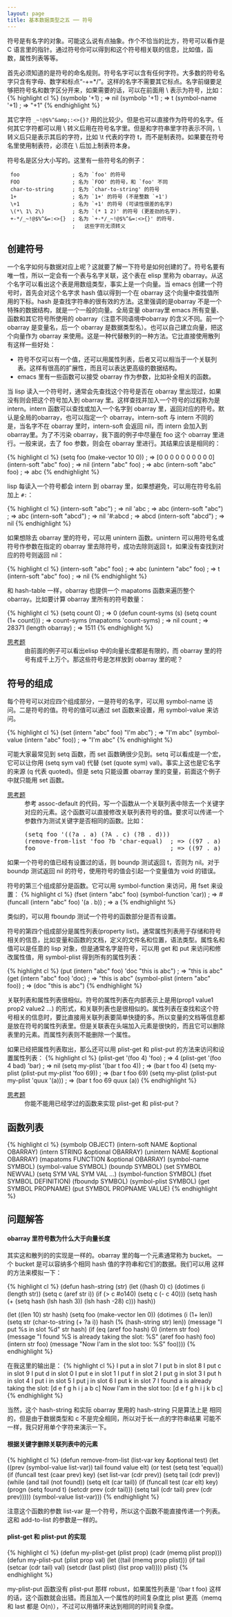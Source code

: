 ```yaml
---
layout: page
title: 基本数据类型之五 ── 符号
---
```


符号是有名字的对象。可能这么说有点抽象。作个不恰当的比方，符号可以看作是 C 语言里的指针。通过符号你可以得到和这个符号相关联的信息，比如值，函数，属性列表等等。

首先必须知道的是符号的命名规则。符号名字可以含有任何字符。大多数的符号名字只含有字母、数字和标点“-+=*/”。这样的名字不需要其它标点。名字前缀要足够把符号名和数字区分开来，如果需要的话，可以在前面用 \ 表示为符号，比如：
{% highlight cl %}
(symbolp '+1)                           ; => nil
(symbolp '\+1)                          ; => t
(symbol-name '\+1)                      ; => "+1"
{% endhighlight %}

其它字符 `_~!@$%^&amp;:<>{}?` 用的比较少。但是也可以直接作为符号的名字。任何其它字符都可以用 \ 转义后用在符号名字里。但是和字符串里字符表示不同，\ 转义后只是表示其后的字符，比如 \t 代表的字符 t，而不是制表符。如果要在符号名里使用制表符，必须在 \ 后加上制表符本身。

符号名是区分大小写的。这里有一些符号名的例子：

     foo                 ; 名为 `foo' 的符号
     FOO                 ; 名为 `FOO' 的符号，和 `foo' 不同
     char-to-string      ; 名为 `char-to-string' 的符号
     1+                  ; 名为 `1+' 的符号 (不是整数 `+1')
     \+1                 ; 名为 `+1' 的符号 (可读性很差的名字)
     \(*\ 1\ 2\)         ; 名为 `(* 1 2)' 的符号 (更差劲的名字).
     +-*/_~!@$%^&=:<>{}  ; 名为 `+-*/_~!@$%^&=:<>{}' 的符号.
                         ;   这些字符无须转义

## 创建符号 ##

一个名字如何与数据对应上呢？这就要了解一下符号是如何创建的了。符号名要有唯一性，所以一定会有一个表与名字关联，这个表在 elisp 里称为 obarray。从这个名字可以看出这个表是用数组类型，事实上是一个向量。当 emacs 创建一个符号时，首先会对这个名字求 hash 值以得到一个在 obarray 这个向量中查找值所用的下标。hash 是查找字符串的很有效的方法。这里强调的是obarray 不是一个特殊的数据结构，就是一个一般的向量。全局变量 obarray里 emacs 所有变量、函数和其它符号所使用的 obarray（注意不同语境中obarray 的含义不同。前一个 obarray 是变量名，后一个 obarray 是数据类型名）。也可以自己建立向量，把这个向量作为 obarray 来使用。这是一种代替散列的一种方法。它比直接使用散列有这样一些好处：

 - 符号不仅可以有一个值，还可以用属性列表，后者又可以相当于一个关联列表。这样有很高的扩展性，而且可以表达更高级的数据结构。
 - emacs 里有一些函数可以接受 obarray 作为参数，比如补全相关的函数。

当 lisp 读入一个符号时，通常会先查找这个符号是否在 obarray 里出现过，如果没有则会把这个符号加入到 obarray 里。这样查找并加入一个符号的过程称为是 intern。intern 函数可以查找或加入一个名字到 obarray 里，返回对应的符号。默认是全局的obarray，也可以指定一个 obarray。intern-soft 与 intern 不同的是，当名字不在 obarray 里时，intern-soft 会返回 nil，而 intern 会加入到 obarray里。为了不污染 obarray，我下面的例子中尽量在 foo 这个 obarray 里进行。一般来说，去了 foo 参数，则会在 obarray 里进行。其结果应该是相同的：

{% highlight cl %}
(setq foo (make-vector 10 0))           ; => [0 0 0 0 0 0 0 0 0 0]
(intern-soft "abc" foo)                 ; => nil
(intern "abc" foo)                      ; => abc
(intern-soft "abc" foo)                 ; => abc
{% endhighlight %}

lisp 每读入一个符号都会 intern 到 obarray 里，如果想避免，可以用在符号名前加上 `#:`：

{% highlight cl %}
(intern-soft "abc")                     ; => nil
'abc                                    ; => abc
(intern-soft "abc")                     ; => abc
(intern-soft "abcd")                    ; => nil
'#:abcd                                 ; => abcd
(intern-soft "abcd")                    ; => nil
{% endhighlight %}

如果想除去 obarray 里的符号，可以用 unintern 函数。unintern 可以用符号名或符号作参数在指定的 obarray 里去除符号，成功去除则返回 t，如果没有查找到对应的符号则返回 nil：

{% highlight cl %}
(intern-soft "abc" foo)                 ; => abc
(unintern "abc" foo)                    ; => t
(intern-soft "abc" foo)                 ; => nil
{% endhighlight %}

和 hash-table 一样，obarray 也提供一个 mapatoms 函数来遍历整个 obarray。比如要计算 obarray 里所有的符号数量：

{% highlight cl %}
(setq count 0)                          ; => 0
(defun count-syms (s)
  (setq count (1+ count)))              ; => count-syms
(mapatoms 'count-syms)                  ; => nil
count                                   ; => 28371
(length obarray)                        ; => 1511
{% endhighlight %}

<dl>
<dt><a href="#answer-obarray">思考题</a></dt>
<dd>由前面的例子可以看出elisp 中的向量长度都是有限的，而 obarray 里的符号有成千上万个。那这些符号是怎样放到 obarray 里的呢？</dd>
</dl>

## 符号的组成 ##

每个符号可以对应四个组成部分，一是符号的名字，可以用 symbol-name 访问。二是符号的值。符号的值可以通过 set 函数来设置，用 symbol-value 来访问。

{% highlight cl %}
(set (intern "abc" foo) "I'm abc")      ; => "I'm abc"
(symbol-value (intern "abc" foo))       ; => "I'm abc"
{% endhighlight %}

可能大家最常见到 setq 函数，而 set 函数确很少见到。setq 可以看成是一个宏，它可以让你用 (setq sym val) 代替 (set (quote sym) val)。事实上这也是它名字的来源 (q 代表 quoted)。但是 setq 只能设置 obarray 里的变量，前面这个例子中就只能用 set 函数。

<dl>
<dt><a href="#answer-remove">思考题</a></dt>
<dd>参考 assoc-default 的代码，写一个函数从一个关联列表中除去一个关键字对应的元素。这个函数可以直接修改关联列表符号的值。要求可以传递一个参数作为测试关键字是否相同的函数。比如：
<pre>
(setq foo '((?a . a) (?A . c) (?B . d)))
(remove-from-list 'foo ?b 'char-equal)  ; => ((97 . a) (65 . c))
foo                                     ; => ((97 . a) (65 . c))
</pre>
</dd>
</dl>

如果一个符号的值已经有设置过的话，则 boundp 测试返回 t，否则为 nil。对于 boundp 测试返回 nil 的符号，使用符号的值会引起一个变量值为 void 的错误。

符号的第三个组成部分是函数。它可以用 symbol-function 来访问，用 fset 来设置：
{% highlight cl %}
(fset (intern "abc" foo) (symbol-function 'car)) ; => #<subr car>
(funcall (intern "abc" foo) '(a . b))            ; => a
{% endhighlight %}

类似的，可以用 fboundp 测试一个符号的函数部分是否有设置。

符号的第四个组成部分是属性列表(property list)。通常属性列表用于存储和符号相关的信息，比如变量和函数的文档，定义的文件名和位置，语法类型。属性名和值可以是任意的 lisp 对象，但是通常名字是符号，可以用 get 和 put 来访问和修改属性值，用 symbol-plist 得到所有的属性列表：

{% highlight cl %}
(put (intern "abc" foo) 'doc "this is abc")      ; => "this is abc"
(get (intern "abc" foo) 'doc)                    ; => "this is abc"
(symbol-plist (intern "abc" foo))                ; => (doc "this is abc")
{% endhighlight %}

关联列表和属性列表很相似。符号的属性列表在内部表示上是用(prop1 value1 prop2 value2 ...) 的形式，和关联列表也是很相似的。属性列表在查找和这个符号相关的信息时，要比直接用关联列表要简单快捷的多。所以变量的文档等信息都是放在符号的属性列表里。但是关联表在头端加入元素是很快的，而且它可以删除表里的元素。而属性列表则不能删除一个属性。

如果已经把属性列表取出，那么还可以用 plist-get 和 plist-put 的方法来访问和设置属性列表：
{% highlight cl %}
(plist-get '(foo 4) 'foo)               ; => 4
(plist-get '(foo 4 bad) 'bar)           ; => nil
(setq my-plist '(bar t foo 4))          ; => (bar t foo 4)
(setq my-plist (plist-put my-plist 'foo 69)) ; => (bar t foo 69)
(setq my-plist (plist-put my-plist 'quux '(a))) ; => (bar t foo 69 quux (a))
{% endhighlight %}

<dl>
<dt><a href="#answer-plist">思考题</a></dt>
<dd>
 你能不能用已经学过的函数来实现 plist-get 和 plist-put？
</dd>
</dl>

## 函数列表 ##
{% highlight cl %}
(symbolp OBJECT)
(intern-soft NAME &optional OBARRAY)
(intern STRING &optional OBARRAY)
(unintern NAME &optional OBARRAY)
(mapatoms FUNCTION &optional OBARRAY)
(symbol-name SYMBOL)
(symbol-value SYMBOL)
(boundp SYMBOL)
(set SYMBOL NEWVAL)
(setq SYM VAL SYM VAL ...)
(symbol-function SYMBOL)
(fset SYMBOL DEFINITION)
(fboundp SYMBOL)
(symbol-plist SYMBOL)
(get SYMBOL PROPNAME)
(put SYMBOL PROPNAME VALUE)
{% endhighlight %}

## 问题解答 ##

<a name="answer-obarray"></a>
#### obarray 里符号数为什么大于向量长度 ####
其实这和散列的的实现是一样的。obarray 里的每一个元素通常称为 bucket。
一个 bucket 是可以容纳多个相同 hash 值的字符串和它们的数据。我们可以用
这样的方法来模拟一下：

{% highlight cl %}
(defun hash-string (str)
  (let ((hash 0) c)
    (dotimes (i (length str))
      (setq c (aref str i))
      (if (> c #o140)
          (setq c (- c 40)))
      (setq hash (+ (setq hash (lsh hash 3))
                    (lsh hash -28)
                    c)))
    hash))

(let ((len 10) str hash)
  (setq foo (make-vector len 0))
  (dotimes (i (1+ len))
    (setq str (char-to-string (+ ?a i))
          hash (% (hash-string str) len))
    (message "I put %s in slot %d"
             str hash)
    (if (eq (aref foo hash) 0)
        (intern str foo)
      (message "I found %S is already taking the slot: %S"
               (aref foo hash) foo)
      (intern str foo)
      (message "Now I'am in the slot too: %S" foo))))
{% endhighlight %}

在我这里的输出是：
{% highlight cl %}
I put a in slot 7
I put b in slot 8
I put c in slot 9
I put d in slot 0
I put e in slot 1
I put f in slot 2
I put g in slot 3
I put h in slot 4
I put i in slot 5
I put j in slot 6
I put k in slot 7
I found a is already taking the slot: [d e f g h i j a b c]
Now I'am in the slot too: [d e f g h i j k b c]
{% endhighlight %}

当然，这个 hash-string 和实际 obarray 里用的 hash-string 只是算法上是
相同的，但是由于数据类型和 c 不是完全相同，所以对于长一点的字符串结果
可能不一样，我只好用单个字符来演示一下。

<a name="answer-remove"></a>
#### 根据关键字删除关联列表中的元素 ####
{% highlight cl %}
(defun remove-from-list (list-var key &optional test)
  (let ((prev (symbol-value list-var))
        tail found value elt)
    (or test (setq test 'equal))
    (if (funcall test (caar prev) key)
        (set list-var (cdr prev))
      (setq tail (cdr prev))
      (while (and tail (not found))
        (setq elt (car tail))
        (if (funcall test (car elt) key)
            (progn
              (setq found t)
              (setcdr prev (cdr tail)))
          (setq tail (cdr tail)
                prev (cdr prev)))))
    (symbol-value list-var)))
{% endhighlight %}

注意这个函数的参数 list-var 是一个符号，所以这个函数不能直接传递一个列表。这和 add-to-list 的参数是一样的。

<a name="answer-plist"></a>
#### plist-get 和 plist-put 的实现 ####

{% highlight cl %}
(defun my-plist-get (plist prop)
  (cadr (memq plist prop)))
(defun my-plist-put (plist prop val)
  (let ((tail (memq prop plist)))
    (if tail
        (setcar (cdr tail) val)
      (setcdr (last plist) (list prop val))))
  plist)
{% endhighlight %}

my-plist-put 函数没有 plist-put 那样 robust，如果属性列表是 '(bar t foo) 这样的话，这个函数就会出错。而且加入一个属性的时间复杂度比 plist 更高（memq 和 last 都是 O(n)），不过可以用循环来达到相同的时间复杂度。


